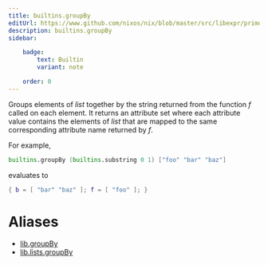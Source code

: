 ```yaml
---
title: builtins.groupBy
editUrl: https://www.github.com/nixos/nix/blob/master/src/libexpr/primops.cc
description: builtins.groupBy
sidebar:

    badge:
        text: Builtin
        variant: note

    order: 0
---
```


Groups elements of *list* together by the string returned from the
function *f* called on each element. It returns an attribute set
where each attribute value contains the elements of *list* that are
mapped to the same corresponding attribute name returned by *f*.

For example,

```nix
builtins.groupBy (builtins.substring 0 1) ["foo" "bar" "baz"]
```

evaluates to

```nix
{ b = [ "bar" "baz" ]; f = [ "foo" ]; }
```


# Aliases

- [lib.groupBy](/nix-doc-comments/reference/lib/lib-groupby)
- [lib.lists.groupBy](/nix-doc-comments/reference/lib/lists/lib-lists-groupby)


